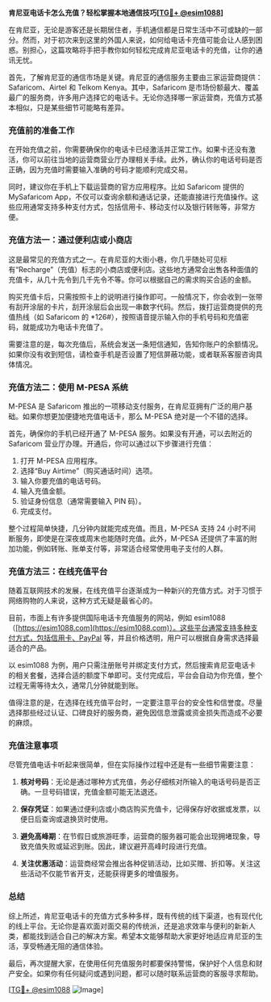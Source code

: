 **肯尼亚电话卡怎么充值？轻松掌握本地通信技巧[[TG💪+ @esim1088](https://t.me/s/esim1088)]**

在肯尼亚，无论是游客还是长期居住者，手机通信都是日常生活中不可或缺的一部分。然而，对于初次来到这里的外国人来说，如何给电话卡充值可能会让人感到困惑。别担心，这篇攻略将手把手教你如何轻松完成肯尼亚电话卡的充值，让你的通讯无忧。

首先，了解肯尼亚的通信市场是关键。肯尼亚的通信服务主要由三家运营商提供：Safaricom、Airtel 和 Telkom Kenya。其中，Safaricom 是市场份额最大、覆盖最广的服务商，许多用户选择它的电话卡。无论你选择哪一家运营商，充值方式基本相似，只是某些细节可能略有差异。

### **充值前的准备工作**

在开始充值之前，你需要确保你的电话卡已经激活并正常工作。如果卡还没有激活，你可以前往当地的运营商营业厅办理相关手续。此外，确认你的电话号码是否正确，因为充值时需要输入准确的号码才能顺利完成交易。

同时，建议你在手机上下载运营商的官方应用程序。比如 Safaricom 提供的 MySafaricom App，不仅可以查询余额和通话记录，还能直接进行充值操作。这些应用通常支持多种支付方式，包括信用卡、移动支付以及银行转账等，非常方便。

### **充值方法一：通过便利店或小商店**

这是最常见的充值方式之一。在肯尼亚的大街小巷，你几乎随处可见标有“Recharge”（充值）标志的小商店或便利店。这些地方通常会出售各种面值的充值卡，从几十先令到几千先令不等。你可以根据自己的需求购买合适的金额。

购买充值卡后，只需按照卡上的说明进行操作即可。一般情况下，你会收到一张带有刮开涂层的卡片，刮开涂层后会出现一串数字代码。然后，拨打运营商提供的充值热线（如 Safaricom 的 *126#），按照语音提示输入你的手机号码和充值密码，就能成功为电话卡充值了。

需要注意的是，每次充值后，系统会发送一条短信通知，告知你账户的余额情况。如果你没有收到短信，请检查手机是否设置了短信屏蔽功能，或者联系客服咨询具体情况。

### **充值方法二：使用 M-PESA 系统**

M-PESA 是 Safaricom 推出的一项移动支付服务，在肯尼亚拥有广泛的用户基础。如果你想更加便捷地充值电话卡，那么 M-PESA 绝对是一个不错的选择。

首先，确保你的手机已经开通了 M-PESA 服务。如果没有开通，可以去附近的 Safaricom 营业厅办理。开通后，你可以通过以下步骤进行充值：

1. 打开 M-PESA 应用程序。
2. 选择“Buy Airtime”（购买通话时间）选项。
3. 输入你要充值的电话号码。
4. 输入充值金额。
5. 验证身份信息（通常需要输入 PIN 码）。
6. 完成支付。

整个过程简单快捷，几分钟内就能完成充值。而且，M-PESA 支持 24 小时不间断服务，即使是在深夜或周末也能随时充值。此外，M-PESA 还提供了丰富的附加功能，例如转账、账单支付等，非常适合经常使用电子支付的人群。

### **充值方法三：在线充值平台**

随着互联网技术的发展，在线充值平台逐渐成为一种新兴的充值方式。对于习惯于网络购物的人来说，这种方式无疑是最省心的。

目前，市面上有许多提供国际电话卡充值服务的网站，例如 esim1088（[https://esim1088.com](https://esim1088.com)）。这些平台通常支持多种支付方式，包括信用卡、PayPal 等，并且价格透明，用户可以根据自身需求选择最适合的产品。

以 esim1088 为例，用户只需注册账号并绑定支付方式，然后搜索肯尼亚电话卡的相关套餐，选择合适的额度下单即可。支付完成后，平台会自动为你充值，整个过程无需等待太久，通常几分钟就能到账。

值得注意的是，在选择在线充值平台时，一定要注意平台的安全性和信誉度。尽量选择那些经过认证、口碑良好的服务商，避免因信息泄露或资金损失而造成不必要的麻烦。

### **充值注意事项**

尽管充值电话卡听起来很简单，但在实际操作过程中还是有一些细节需要注意：

1. **核对号码**：无论是通过哪种方式充值，务必仔细核对所输入的电话号码是否正确。一旦号码错误，充值金额可能无法退还。
   
2. **保存凭证**：如果通过便利店或小商店购买充值卡，记得保存好收据或发票，以便日后查询或退换货时使用。

3. **避免高峰期**：在节假日或旅游旺季，运营商的服务器可能会出现拥堵现象，导致充值失败或延迟到账。因此，建议避开高峰时段进行充值。

4. **关注优惠活动**：运营商经常会推出各种促销活动，比如买赠、折扣等。关注这些活动不仅能节省开支，还能获得更多的增值服务。

### **总结**

综上所述，肯尼亚电话卡的充值方式多种多样，既有传统的线下渠道，也有现代化的线上平台。无论你是喜欢面对面交易的传统派，还是追求效率与便利的新新人类，都能找到适合自己的解决方案。希望本文能够帮助大家更好地适应肯尼亚的生活，享受畅通无阻的通信体验。

最后，再次提醒大家，在使用任何充值服务时都要保持警惕，保护好个人信息和财产安全。如果你有任何疑问或遇到问题，都可以随时联系运营商的客服寻求帮助。

[[TG💪+ @esim1088](https://t.me/s/esim1088) ![Image](https://i.postimg.cc/4NQfJmqS/Snipaste-2025-05-13-00-14-12.png)]